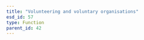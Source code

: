```yaml
---
title: "Volunteering and voluntary organisations"
esd_id: 57
type: Function
parent_id: 42 
---
```




